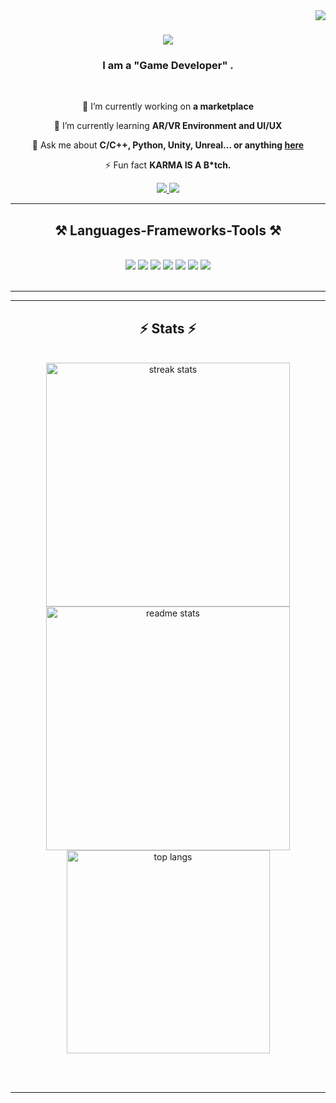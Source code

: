 <img align="right" src="https://visitor-badge.laobi.icu/badge?page_id=Prerak8880.Prerak8880" />

<h1 align="center">
    <img src="https://readme-typing-svg.herokuapp.com/?font=Righteous&size=35&center=true&vCenter=true&width=500&height=70&duration=4000&lines=Hi+There!+👋;+I'm+Prerak;" />
</h1>

<h3 align="center">I am a "Game Developer" .</h3>

<br/>

<div align="center">
 
 🔭 I’m currently working on **a marketplace**
 
 🌱 I’m currently learning **AR/VR Environment and UI/UX**

💬 Ask me about **C/C++, Python, Unity, Unreal... or anything [here](https://github.com/Saurabh5240/Saurabh5240/issues)**

⚡ Fun fact **KARMA IS A B*tch.**

 </div>
 
<div align="center"> 
  <a href="mailto:saurabh327sanjeev@gmail.com">
    <img src="https://img.shields.io/badge/Gmail-333333?style=for-the-badge&logo=gmail&logoColor=red" />
  </a>
  <a href="https://www.linkedin.com/in/saurabh327sanjeev" target="_blank">
    <img src="https://img.shields.io/badge/LinkedIn-0077B5?style=for-the-badge&logo=linkedin&logoColor=white" target="_blank" />
  </a>
  
</div>

 <hr/>
 
<h2 align="center">⚒️ Languages-Frameworks-Tools ⚒️</h2>
<br/>
<div align="center">
    <img src="https://skillicons.dev/icons?i=vscode,github" />
    <img src="https://skillicons.dev/icons?i=python,c,cpp,arduino" />
    <img src="https://s10.aconvert.com/convert/p3r68-cdx67/ak5u4-du7li-001.ico" />
    <img src="https://s10.aconvert.com/convert/p3r68-cdx67/ay4bx-v3fps-001.ico" />
    <img src="https://s10.aconvert.com/convert/p3r68-cdx67/arhly-gvqg3-001.ico" />
    <img src="https://s10.aconvert.com/convert/p3r68-cdx67/ab42i-m91ek-001.ico" />
    <img src="https://s10.aconvert.com/convert/p3r68-cdx67/as2tb-meg44-001.ico" /><br>
</div>

<br/>
<hr/>

<!--<div align="center">
  <h2>🐍 My Contributions 🐍</h2>
  <br>
  <img alt="snake eating my contributions" src="https://raw.githubusercontent.com/salesp07/salesp07/output/github-contribution-grid-snake.svg" />
  <br/><br/><br/>
</div>-->

<hr/>

<h2 align="center">⚡ Stats ⚡</h2>
<br>
<div align=center>
  <img width=390 src="https://github-readme-streak-stats-Prerak8880.vercel.app/?user=Prerak8880&count_private=true&theme=react&border_radius=10" alt="streak stats"/>
  <img width=390 src="https://github-readme-stats-Prerak8880.vercel.app/api?username=Prerak8880&count_private=true&show_icons=true&theme=react&rank_icon=github&border_radius=10" alt="readme stats" />
  <br/>
  <img width=325 align="center" src="https://github-readme-stats-Prerak8880.vercel.app/api/top-langs/?username=Prerak8880&hide=HTML&langs_count=8&layout=compact&theme=react&border_radius=10&size_weight=0.5&count_weight=0.5&exclude_repo=github-readme-stats" alt="top langs" />
</div>

<br/><br/>

<hr/>
